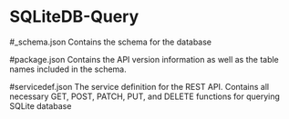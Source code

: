# SQLiteDB-Query

#_schema.json
Contains the schema for the database

#package.json
Contains the API version information as well as the table names included in the schema.

#servicedef.json
The service definition for the REST API. Contains all necessary GET, POST, PATCH, PUT, and DELETE functions for querying SQLite database
